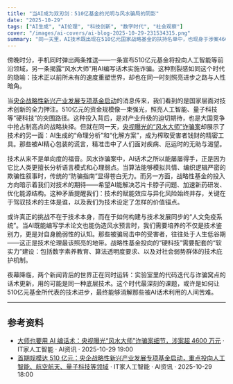 ```yaml
---
title: "当AI成为双刃剑：510亿基金的光明与风水骗局的阴影"
date: "2025-10-29"
tags: ["AI生成", "AI伦理", "科技创新", "数字时代", "社会观察"]
cover: "/images/ai-covers/ai-blog-2025-10-29-231534315.png"
summary: "同一天里，AI技术既出现在510亿元国家战略基金的扶持名单中，也现身于涉案4600万元的风水诈骗案话术脚本。技术本身没有善恶，但当AI既能推动产业升级又能精准利用人性弱点时，我们需要重新思考技术进步与人文关怀的平衡点。"
---
```


<!-- AI 生成文章元数据 -->
<!-- 生成时间: 2025-10-29T23:15:34.314Z -->
<!-- 新闻抓取时间: 2025-10-29T23:15:03.956Z -->
<!-- 新闻来源：AI资讯 2 条 -->

傍晚时分，手机同时弹出两条推送——一条宣布510亿元基金将投向人工智能等前沿领域，另一条揭露“风水大师”用AI编写话术实施诈骗。这种割裂感如同这个时代的隐喻：技术正以前所未有的速度重塑世界，却也在同一时刻照亮进步之路与人性暗角。

当[央企战略性新兴产业发展专项基金启动](https://www.ithome.com/0/893/305.htm)的消息传来，我们看到的是国家层面对技术创新的全力押注。510亿元的资金规模像一束强光，照亮人工智能、量子科技等“硬科技”的突围路径。这种投入背后，是对产业升级的迫切期待，也是大国竞争中抢占制高点的战略抉择。但就在同一天，[央视曝光的“风水大师”诈骗案](https://www.ithome.com/0/893/316.htm)却展示了技术的另一面：AI生成的“命理分析”和“化解方案”，成为榨取受害者钱财的精密工具。那些被AI精心包装的谎言，精准击中了人们面对疾病、厄运时的无助与渴望。

技术从来不是单向度的福音。风水诈骗案中，AI话术之所以能屡屡得手，正是因为它比人类更擅长分析语言模式和心理弱点。当算法能够模拟共情、编织逻辑严密的欺骗性叙事时，传统的“防骗指南”显得苍白无力。而另一方面，战略性基金的投入方向暗示着我们对技术的期待——希望AI能解决芯片卡脖子问题、加速新药研发、优化能源结构。这种矛盾提醒我们：技术的赋能效应与异化风险始终并存，关键在于驾驭技术的主体是谁，以及我们为技术设定了怎样的价值锚点。

或许真正的挑战不在于技术本身，而在于如何构建与技术发展同步的“人文免疫系统”。当AI既能编写学术论文也能伪造风水预言时，我们需要培养的不仅是技术鉴别力，更是对自身脆弱性的认知。那些被骗局击中的受害者，往往处于人生低谷期——这正是技术伦理最该照亮的地带。战略性基金投向的“硬科技”需要配套的“软实力”建设：包括数字素养教育、算法透明度要求、以及对社会弱势群体的技术庇护机制。

夜幕降临，两个新闻背后的世界正在同时运转：实验室里的代码迭代与诈骗窝点的话术更新，用的可能是同一种底层技术。这个时代最深刻的课题，或许是如何让510亿元基金所代表的技术进步，最终能够消解那些被AI话术利用的人间苦难。

---

## 参考资料

- [大师也要用 AI 编话术：央视曝光“风水大师”诈骗案细节，涉案超 4600 万元](https://www.ithome.com/0/893/316.htm) · IT家人工智能 · AI资讯 · 2025-10-29 19:00
- [首期规模达 510 亿元：央企战略性新兴产业发展专项基金启动，重点投向人工智能、航空航天、量子科技等领域](https://www.ithome.com/0/893/305.htm) · IT家人工智能 · AI资讯 · 2025-10-29 18:00